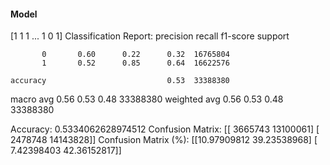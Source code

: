 #### Model
[1 1 1 ... 1 0 1]
Classification Report:
              precision    recall  f1-score   support

           0       0.60      0.22      0.32  16765804
           1       0.52      0.85      0.64  16622576

    accuracy                           0.53  33388380
   macro avg       0.56      0.53      0.48  33388380
weighted avg       0.56      0.53      0.48  33388380

Accuracy: 0.5334062628974512
Confusion Matrix:
[[ 3665743 13100061]
 [ 2478748 14143828]]
Confusion Matrix (%):
[[10.97909812 39.23538968]
 [ 7.42398403 42.36152817]]
